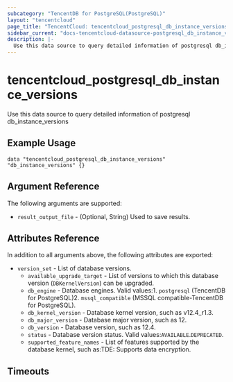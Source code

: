 ```yaml
---
subcategory: "TencentDB for PostgreSQL(PostgreSQL)"
layout: "tencentcloud"
page_title: "TencentCloud: tencentcloud_postgresql_db_instance_versions"
sidebar_current: "docs-tencentcloud-datasource-postgresql_db_instance_versions"
description: |-
  Use this data source to query detailed information of postgresql db_instance_versions
---
```


# tencentcloud_postgresql_db_instance_versions

Use this data source to query detailed information of postgresql db_instance_versions

## Example Usage

```hcl
data "tencentcloud_postgresql_db_instance_versions" "db_instance_versions" {}
```

## Argument Reference

The following arguments are supported:

* `result_output_file` - (Optional, String) Used to save results.

## Attributes Reference

In addition to all arguments above, the following attributes are exported:

* `version_set` - List of database versions.
  * `available_upgrade_target` - List of versions to which this database version (`DBKernelVersion`) can be upgraded.
  * `db_engine` - Database engines. Valid values:1. `postgresql` (TencentDB for PostgreSQL)2. `mssql_compatible` (MSSQL compatible-TencentDB for PostgreSQL).
  * `db_kernel_version` - Database kernel version, such as v12.4_r1.3.
  * `db_major_version` - Database major version, such as 12.
  * `db_version` - Database version, such as 12.4.
  * `status` - Database version status. Valid values:`AVAILABLE`.`DEPRECATED`.
  * `supported_feature_names` - List of features supported by the database kernel, such as:TDE: Supports data encryption.


## Timeouts

<no value>


